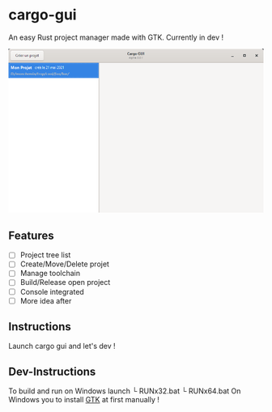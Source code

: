 # cargo-gui
An easy Rust project manager made with GTK. Currently in dev !

![Home image](https://github.com/Mihawka/cargo-gui/blob/main/Capture%20d%E2%80%99%C3%A9cran%202021-05-23%20003958.png)

## Features
- [ ] Project tree list
- [ ] Create/Move/Delete projet
- [ ] Manage toolchain
- [ ] Build/Release open project
- [ ] Console integrated
- [ ] More idea after

## Instructions
Launch cargo gui and let's dev !

## Dev-Instructions
To build and run on Windows launch 
└ RUNx32.bat
└ RUNx64.bat
On Windows you to install [GTK](https://www.gtk.org/docs/installations/windows/) at first manually !